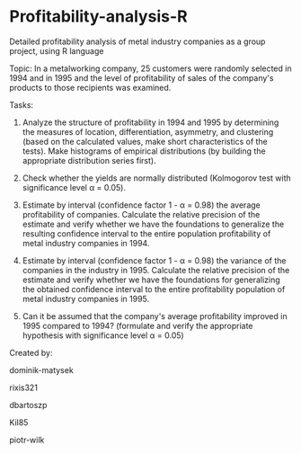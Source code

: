 # Profitability-analysis-R

Detailed profitability analysis of metal industry
companies as a group project, using R language

Topic: In a metalworking company, 25 customers were randomly selected in 1994
and in 1995 and the level of profitability of sales of the company's products to those recipients was examined.

Tasks:
1. Analyze the structure of profitability in 1994 and 1995 by determining the measures of location,
differentiation, asymmetry, and clustering (based on the calculated values, make
short characteristics of the tests). Make histograms of empirical distributions (by building
the appropriate distribution series first).

2. Check whether the yields are normally distributed (Kolmogorov test with significance level α = 0.05).

3. Estimate by interval (confidence factor 1 - α = 0.98) the average profitability of companies. Calculate the relative precision of the estimate and verify whether
we have the foundations to generalize the resulting confidence interval to the entire population profitability of metal industry companies in 1994. 

4. Estimate by interval (confidence factor 1 - α = 0.98) the variance of the companies in the industry
in 1995. Calculate the relative precision of the estimate and verify whether we have the foundations for generalizing the obtained confidence interval to the entire profitability population of metal industry companies in 1995.

5. Can it be assumed that the company's average profitability improved in 1995 compared to 1994? (formulate and verify the appropriate hypothesis with significance level α = 0.05)

Created by: 

dominik-matysek

rixis321

dbartoszp

Kil85

piotr-wilk
